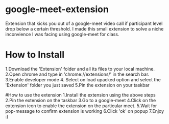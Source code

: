 # google-meet-extension
Extension that kicks you out of a google-meet video call if participant level drop below a certain threshold.
I made this small extension to solve a niche inconvience I was facing using google-meet for class.



# How to Install
1.Download the 'Extension' folder and all its files to your local machine.
2.Open chrome and type in 'chrome://extensions/' in the search bar.
3.Enable developer mode
4. Select on load upacked option and select the 'Extension' folder you just saved
5.Pin the extension on your taskbar


#How to use the extension
1.Install the extension using the above steps
2.Pin the extension on the taskbar
3.Go to a google-meet
4.Click on the extension icon to enable the extension on the particular meet.
5.Wait for pop-message to confirm extension is working
6.Click 'ok' on popup 
7.Enjoy :)
